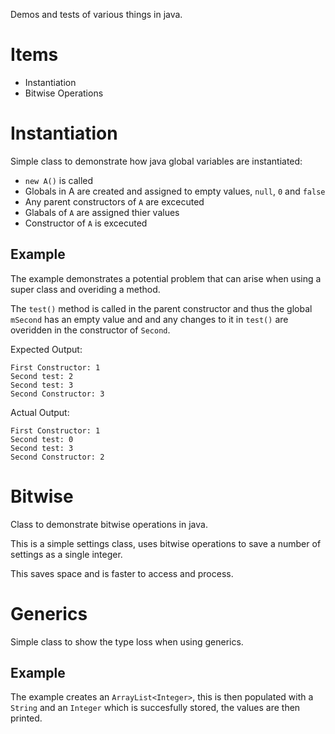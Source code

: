 Demos and tests of various things in java.

# Items

* Instantiation
* Bitwise Operations

# Instantiation

Simple class to demonstrate how java global variables are instantiated:

* `new A()` is called
* Globals in A are created and assigned to empty values, `null`, `0` and `false`
* Any parent constructors of `A` are excecuted
* Glabals of `A` are assigned thier values
* Constructor of `A` is excecuted

## Example

The example demonstrates a potential problem that can arise when using a super class and overiding a method.

The `test()` method is called in the parent constructor and thus the global `mSecond` has an empty value and
and any changes to it in `test()` are overidden in the constructor of `Second`.

Expected Output:
```
First Constructor: 1
Second test: 2
Second test: 3
Second Constructor: 3
```

Actual Output:
```
First Constructor: 1
Second test: 0
Second test: 3
Second Constructor: 2
```

# Bitwise

Class to demonstrate bitwise operations in java.

This is a simple settings class, uses bitwise operations to save a number of settings as a single integer.

This saves space and is faster to access and process.

# Generics

Simple class to show the type loss when using generics.

## Example

The example creates an `ArrayList<Integer>`, this is then populated with a `String` and an `Integer`
which is succesfully stored, the values are then printed.